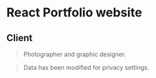 # React Portfolio website

## Client

> Photographer and graphic designer.

> Data has been modified for privacy settings.

